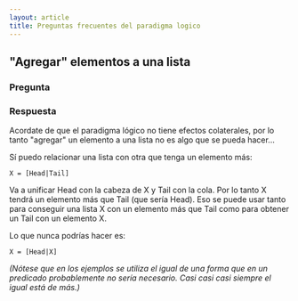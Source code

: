 ```yaml
---
layout: article
title: Preguntas frecuentes del paradigma logico
---
```


"Agregar" elementos a una lista
-------------------------------

### Pregunta

### Respuesta

Acordate de que el paradigma lógico no tiene efectos colaterales, por lo tanto "agregar" un elemento a una lista no es algo que se pueda hacer...

Sí puedo relacionar una lista con otra que tenga un elemento más:

`X = [Head|Tail]`

Va a unificar Head con la cabeza de X y Tail con la cola. Por lo tanto X tendrá un elemento más que Tail (que sería Head). Eso se puede usar tanto para conseguir una lista X con un elemento más que Tail como para obtener un Tail con un elemento X.

Lo que nunca podrías hacer es:

`X = [Head|X]`

*(Nótese que en los ejemplos se utiliza el igual de una forma que en un predicado probablemente no sería necesario. Casi casi casi siempre el igual está de más.)*
